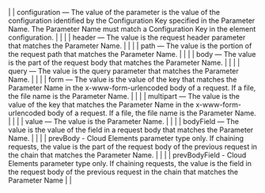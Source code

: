 |    |  configuration &mdash; The value of the parameter is the value of the configuration identified by the Configuration Key specified in the Parameter Name. The Parameter Name must match a Configuration Key in the element configuration. |   |
|    |  header &mdash; The value is the request header parameter that matches the Parameter Name. |    |
|    |  path &mdash; The value is the portion of the request path that matches the Parameter Name. |    |
|    |  body &mdash; The value is the part of the request body that matches the Parameter Name. |    |
|    |  query &mdash;  The value is the query parameter that matches the Parameter Name. |    |
|    |  form  &mdash; The value is the value of the key that matches the Parameter Name in the x-www-form-urlencoded body of a request. If a file, the file name is the Parameter Name. |  |
|    |  multipart &mdash; The value is the value of the key that matches the Parameter Name in the x-www-form-urlencoded body of a request. If a file, the file name is the Parameter Name. |    |
|    |  value  &mdash; The value is the Parameter Name.  |  |
|    |  bodyField &mdash;  The value is the value of the field in a request body that matches the Parameter Name.   | |
|    |  prevBody - Cloud Elements parameter type only. If chaining requests, the value is the part of the request body of the previous request in the chain that matches the Parameter Name.   |    |
|    |  prevBodyField  - Cloud Elements parameter type only. If chaining requests, the value is the field in the request body of the previous request in the chain that matches the Parameter Name |  |
